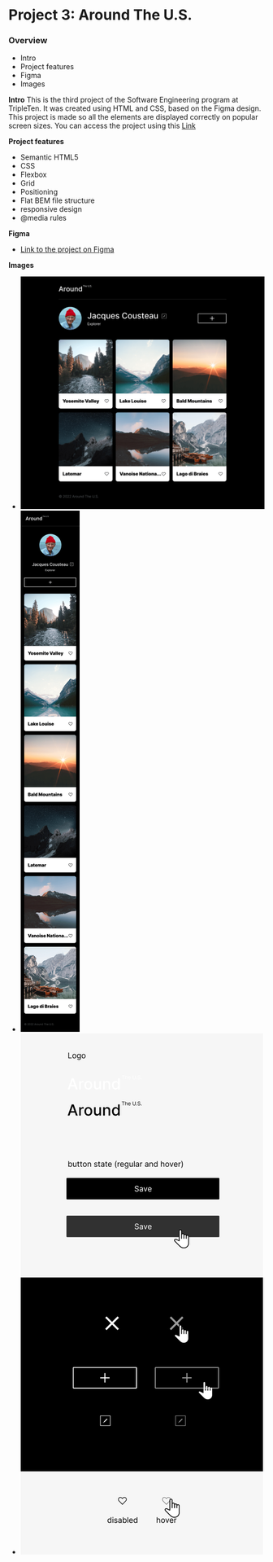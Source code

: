 # Project 3: Around The U.S.

### Overview

- Intro
- Project features
- Figma
- Images

**Intro**
This is the third project of the Software Engineering program at TripleTen.
It was created using HTML and CSS, based on the Figma design.  
This project is made so all the elements are displayed correctly on popular screen sizes.
You can access the project using this [Link](https://markalevy.github.io/se_project_aroundtheus/index.html)

**Project features**

- Semantic HTML5
- CSS
- Flexbox
- Grid
- Positioning
- Flat BEM file structure
- responsive design
- @media rules

**Figma**

- [Link to the project on Figma](https://www.figma.com/file/ii4xxsJ0ghevUOcssTlHZv/Sprint-3%3A-Around-the-US?node-id=0%3A1)

**Images**

- ![Main page design for Desktop view ](./images/demo-images/main-page.png)
- ![Main page design for mobile view ](./images/demo-images/mobile.png)
- ![UI-kit ](./images/demo-images/UI-kit.png)
